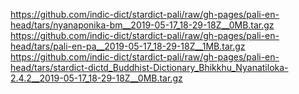 https://github.com/indic-dict/stardict-pali/raw/gh-pages/pali-en-head/tars/nyanaponika-bm__2019-05-17_18-29-18Z__0MB.tar.gz  
https://github.com/indic-dict/stardict-pali/raw/gh-pages/pali-en-head/tars/pali-en-pa__2019-05-17_18-29-18Z__1MB.tar.gz  
https://github.com/indic-dict/stardict-pali/raw/gh-pages/pali-en-head/tars/stardict-dictd_Buddhist-Dictionary_Bhikkhu_Nyanatiloka-2.4.2__2019-05-17_18-29-18Z__0MB.tar.gz  
